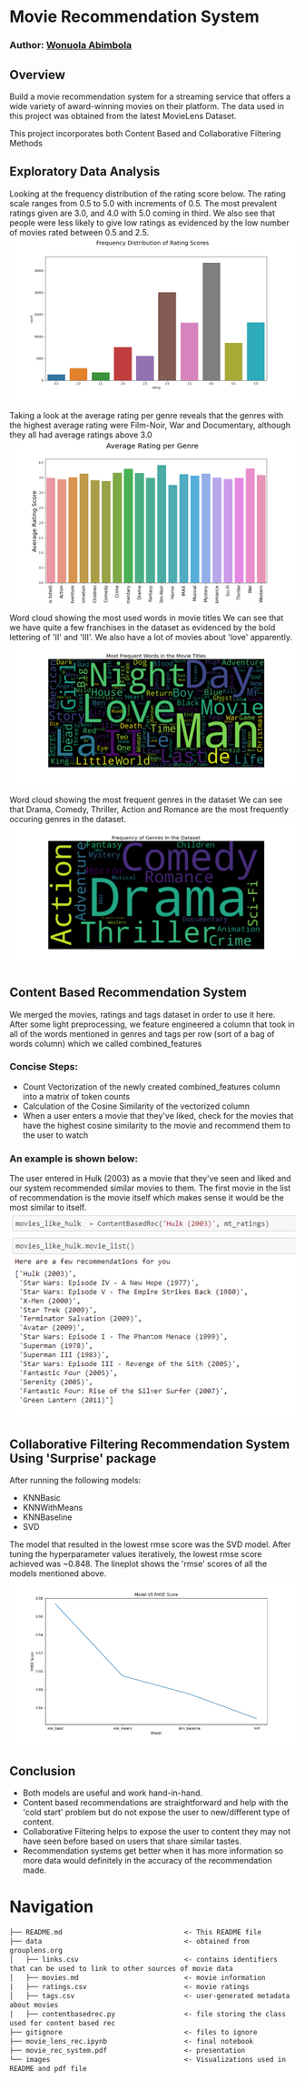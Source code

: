 # Movie Recommendation System

### Author: [Wonuola Abimbola](https://github.com/Wonuabimbola)

## Overview

Build a movie recommendation system for a streaming service that offers a wide variety of award-winning movies on their platform. The data used in this project was obtained from the latest MovieLens Dataset.

This project incorporates both Content Based and Collaborative Filtering Methods

## Exploratory Data Analysis

Looking at the frequency distribution of the rating score below. The rating scale ranges from 0.5 to 5.0 with increments of 0.5. The most prevalent ratings given are 3.0, and 4.0 with 5.0 coming in third. We also see that people were less likely to give low ratings as evidenced by the low number of movies rated between 0.5 and 2.5.
![Rating Frequency Distribution](https://github.com/Wonuabimbola/Phase_4_project/blob/master/images/FreqDistRating.png)

Taking a look at the average rating per genre reveals that the genres with the highest average rating were Film-Noir, War and Documentary, although they all had average ratings above 3.0
![Average Rating per Genre](https://github.com/Wonuabimbola/Phase_4_project/blob/master/images/AverageRatingPerGenre.png)

Word cloud showing the most used words in movie titles
We can see that we have quite a few franchises in the dataset as evidenced by the bold lettering of 'II' and 'III'. We also have a lot of movies about 'love' apparently.
![Movie Title Word Cloud](https://github.com/Wonuabimbola/Phase_4_project/blob/master/images/MovieTitleCloud.png)

Word cloud showing the most frequent genres in the dataset
We can see that Drama, Comedy, Thriller, Action and Romance are the most frequently occuring genres in the dataset.
![Genre Word Cloud](https://github.com/Wonuabimbola/Phase_4_project/blob/master/images/GenreCloud.png)

## Content Based Recommendation System

We merged the movies, ratings and tags dataset in order to use it here. After some light preprocessing, we feature engineered a column that took in all of the words mentioned in genres and tags per row (sort of a bag of words column) which we called combined_features

### Concise Steps:
* Count Vectorization of the newly created combined_features column into a matrix of token counts
* Calculation of the Cosine Similarity of the vectorized column 
* When a user enters a movie that they've liked, check for the movies that have the highest cosine similarity to the movie and recommend them to the user to watch

### An example is shown below:
The user entered in Hulk (2003) as a movie that they've seen and liked and our system recommended similar movies to them. The first movie in the list of recommendation is the movie itself which makes sense it would be the most similar to itself.
![Content Based Example](https://github.com/Wonuabimbola/Phase_4_project/blob/master/images/examplecontentbased.png)

## Collaborative Filtering Recommendation System Using 'Surprise' package

After running the following models:
* KNNBasic
* KNNWithMeans
* KNNBaseline
* SVD

The model that resulted in the lowest rmse score was the SVD model. After tuning the hyperparameter values iteratively, the lowest rmse score achieved was ~0.848. The lineplot shows the 'rmse' scores of all the models mentioned above.
![Models VS RMSE Score](https://github.com/Wonuabimbola/Phase_4_project/blob/master/images/modelvsrmse.png)

## Conclusion

* Both models are useful and work hand-in-hand.
* Content based recommendations are straightforward and help with the 'cold start' problem but do not expose the user to new/different type of content.
* Collaborative Filtering helps to expose the user to content they may not have seen before based on users that share similar tastes.
* Recommendation systems get better when it has more information so more data would definitely in the accuracy of the recommendation made. 

# Navigation


```
├── README.md                              <- This README file
├── data                                   <- obtained from grouplens.org
│   ├── links.csv                          <- contains identifiers that can be used to link to other sources of movie data
│   ├── movies.md                          <- movie information
|   ├── ratings.csv                        <- movie ratings
│   ├── tags.csv                           <- user-generated metadata about movies
|   ├── contentbasedrec.py                 <- file storing the class used for content based rec
├── gitignore                              <- files to ignore
├── movie_lens_rec.ipynb                   <- final notebook
├── movie_rec_system.pdf                   <- presentation
└── images                                 <- Visualizations used in README and pdf file





